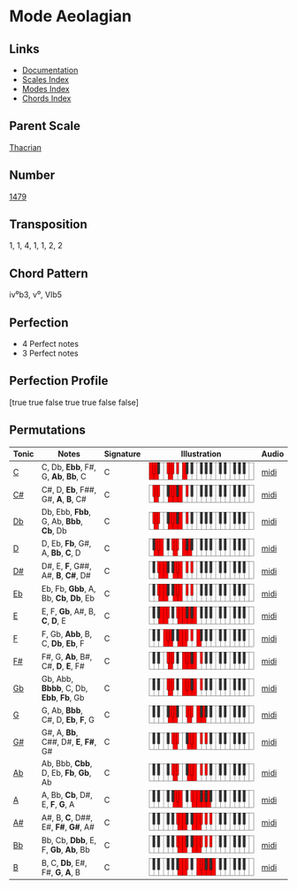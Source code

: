 # Mode Aeolagian

## Links

- [Documentation](README.md)
- [Scales Index](Scales.md)
- [Modes Index](Modes.md)
- [Chords Index](Chords.md)

## Parent Scale

[Thacrian](ScaleThacrian.md)

## Number

[1479](https://ianring.com/musictheory/scales/1479)

## Transposition

1, 1, 4, 1, 1, 2, 2

## Chord Pattern

iv⁰b3, v⁰, VIb5

## Perfection

- 4 Perfect notes
- 3 Perfect notes

## Perfection Profile

[true true false true true false false]

## Permutations

| Tonic | Notes | Signature | Illustration | Audio |
|-------|-------|-----------|--------------|-------|
| [C](ModeCNaturalAeolagian.md) | C, Db, **Ebb**, F#, G, **Ab**, **Bb**, C | C | ![CNaturalAeolagian](ModeCNaturalAeolagian.png) | [midi](https://github.com/edipermadi/music/blob/main/docs/ModeCNaturalAeolagian.mid?raw=true) |
| [C#](ModeCSharpAeolagian.md) | C#, D, **Eb**, F##, G#, **A**, **B**, C# | C | ![CSharpAeolagian](ModeCSharpAeolagian.png) | [midi](https://github.com/edipermadi/music/blob/main/docs/ModeCSharpAeolagian.mid?raw=true) |
| [Db](ModeDFlatAeolagian.md) | Db, Ebb, **Fbb**, G, Ab, **Bbb**, **Cb**, Db | C | ![DFlatAeolagian](ModeDFlatAeolagian.png) | [midi](https://github.com/edipermadi/music/blob/main/docs/ModeDFlatAeolagian.mid?raw=true) |
| [D](ModeDNaturalAeolagian.md) | D, Eb, **Fb**, G#, A, **Bb**, **C**, D | C | ![DNaturalAeolagian](ModeDNaturalAeolagian.png) | [midi](https://github.com/edipermadi/music/blob/main/docs/ModeDNaturalAeolagian.mid?raw=true) |
| [D#](ModeDSharpAeolagian.md) | D#, E, **F**, G##, A#, **B**, **C#**, D# | C | ![DSharpAeolagian](ModeDSharpAeolagian.png) | [midi](https://github.com/edipermadi/music/blob/main/docs/ModeDSharpAeolagian.mid?raw=true) |
| [Eb](ModeEFlatAeolagian.md) | Eb, Fb, **Gbb**, A, Bb, **Cb**, **Db**, Eb | C | ![EFlatAeolagian](ModeEFlatAeolagian.png) | [midi](https://github.com/edipermadi/music/blob/main/docs/ModeEFlatAeolagian.mid?raw=true) |
| [E](ModeENaturalAeolagian.md) | E, F, **Gb**, A#, B, **C**, **D**, E | C | ![ENaturalAeolagian](ModeENaturalAeolagian.png) | [midi](https://github.com/edipermadi/music/blob/main/docs/ModeENaturalAeolagian.mid?raw=true) |
| [F](ModeFNaturalAeolagian.md) | F, Gb, **Abb**, B, C, **Db**, **Eb**, F | C | ![FNaturalAeolagian](ModeFNaturalAeolagian.png) | [midi](https://github.com/edipermadi/music/blob/main/docs/ModeFNaturalAeolagian.mid?raw=true) |
| [F#](ModeFSharpAeolagian.md) | F#, G, **Ab**, B#, C#, **D**, **E**, F# | C | ![FSharpAeolagian](ModeFSharpAeolagian.png) | [midi](https://github.com/edipermadi/music/blob/main/docs/ModeFSharpAeolagian.mid?raw=true) |
| [Gb](ModeGFlatAeolagian.md) | Gb, Abb, **Bbbb**, C, Db, **Ebb**, **Fb**, Gb | C | ![GFlatAeolagian](ModeGFlatAeolagian.png) | [midi](https://github.com/edipermadi/music/blob/main/docs/ModeGFlatAeolagian.mid?raw=true) |
| [G](ModeGNaturalAeolagian.md) | G, Ab, **Bbb**, C#, D, **Eb**, **F**, G | C | ![GNaturalAeolagian](ModeGNaturalAeolagian.png) | [midi](https://github.com/edipermadi/music/blob/main/docs/ModeGNaturalAeolagian.mid?raw=true) |
| [G#](ModeGSharpAeolagian.md) | G#, A, **Bb**, C##, D#, **E**, **F#**, G# | C | ![GSharpAeolagian](ModeGSharpAeolagian.png) | [midi](https://github.com/edipermadi/music/blob/main/docs/ModeGSharpAeolagian.mid?raw=true) |
| [Ab](ModeAFlatAeolagian.md) | Ab, Bbb, **Cbb**, D, Eb, **Fb**, **Gb**, Ab | C | ![AFlatAeolagian](ModeAFlatAeolagian.png) | [midi](https://github.com/edipermadi/music/blob/main/docs/ModeAFlatAeolagian.mid?raw=true) |
| [A](ModeANaturalAeolagian.md) | A, Bb, **Cb**, D#, E, **F**, **G**, A | C | ![ANaturalAeolagian](ModeANaturalAeolagian.png) | [midi](https://github.com/edipermadi/music/blob/main/docs/ModeANaturalAeolagian.mid?raw=true) |
| [A#](ModeASharpAeolagian.md) | A#, B, **C**, D##, E#, **F#**, **G#**, A# | C | ![ASharpAeolagian](ModeASharpAeolagian.png) | [midi](https://github.com/edipermadi/music/blob/main/docs/ModeASharpAeolagian.mid?raw=true) |
| [Bb](ModeBFlatAeolagian.md) | Bb, Cb, **Dbb**, E, F, **Gb**, **Ab**, Bb | C | ![BFlatAeolagian](ModeBFlatAeolagian.png) | [midi](https://github.com/edipermadi/music/blob/main/docs/ModeBFlatAeolagian.mid?raw=true) |
| [B](ModeBNaturalAeolagian.md) | B, C, **Db**, E#, F#, **G**, **A**, B | C | ![BNaturalAeolagian](ModeBNaturalAeolagian.png) | [midi](https://github.com/edipermadi/music/blob/main/docs/ModeBNaturalAeolagian.mid?raw=true) |
